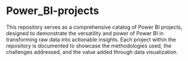 # Power_BI-projects
This repository serves as a comprehensive catalog of Power BI projects, designed to demonstrate the versatility and power of Power BI in transforming raw data into actionable insights. Each project within the repository is documented to showcase the methodologies used, the challenges addressed, and the value added through data visualization.
